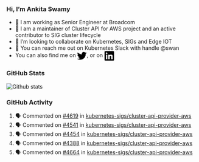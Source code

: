 ### Hi, I’m Ankita Swamy

- 💼 I am working as Senior Engineer at Broadcom
- 👀 I am a maintainer of Cluster API for AWS project and an active contributor to SIG cluster lifecycle
- 💞️ I’m looking to collaborate on Kubernetes, SIGs and Edge IOT
- 💬 You can reach me out on Kubernetes Slack with handle @swan
- You can also find me on <a href="https://twitter.com/SwamyAnkita" target="blank"><img align="center" src="https://raw.githubusercontent.com/Ankitasw/Ankitasw/master/svg/twitter.svg" alt="Ankitasw" height="25" width="25" color="#1DA1f2" /></a>, or on <a href="https://www.linkedin.com/in/Ankitaswamy/" target="blank"><img align="center" src="https://raw.githubusercontent.com/Ankitasw/Ankitasw/master/svg/linkedin.svg" alt="Ankitasw" height="25" width="25" /></a>

### GitHub Stats
![Github stats](https://github-readme-stats.vercel.app/api?username=Ankitasw&count_private=true&show_icons=true&theme=tokyonight)

### GitHub Activity 
<!--START_SECTION:activity-->
1. 🗣 Commented on [#4619](https://github.com/kubernetes-sigs/cluster-api-provider-aws/pull/4619#issuecomment-1909812177) in [kubernetes-sigs/cluster-api-provider-aws](https://github.com/kubernetes-sigs/cluster-api-provider-aws)
2. 🗣 Commented on [#4541](https://github.com/kubernetes-sigs/cluster-api-provider-aws/pull/4541#issuecomment-1909807238) in [kubernetes-sigs/cluster-api-provider-aws](https://github.com/kubernetes-sigs/cluster-api-provider-aws)
3. 🗣 Commented on [#4454](https://github.com/kubernetes-sigs/cluster-api-provider-aws/pull/4454#issuecomment-1909802727) in [kubernetes-sigs/cluster-api-provider-aws](https://github.com/kubernetes-sigs/cluster-api-provider-aws)
4. 🗣 Commented on [#4388](https://github.com/kubernetes-sigs/cluster-api-provider-aws/pull/4388#issuecomment-1909801384) in [kubernetes-sigs/cluster-api-provider-aws](https://github.com/kubernetes-sigs/cluster-api-provider-aws)
5. 🗣 Commented on [#4664](https://github.com/kubernetes-sigs/cluster-api-provider-aws/pull/4664#issuecomment-1909686590) in [kubernetes-sigs/cluster-api-provider-aws](https://github.com/kubernetes-sigs/cluster-api-provider-aws)
<!--END_SECTION:activity-->
